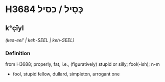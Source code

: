 # H3684 כְּסִיל / כסיל

## kᵉçîyl

_(kes-eel' | keh-SEEL | keh-SEEL)_

### Definition

from H3688; properly, fat, i.e., (figuratively) stupid or silly; fool(-ish); n-m

- fool, stupid fellow, dullard, simpleton, arrogant one
